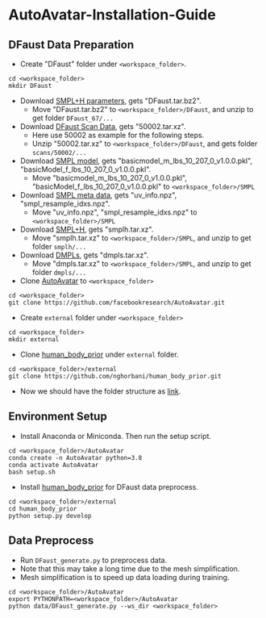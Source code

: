 # AutoAvatar-Installation-Guide
## DFaust Data Preparation
 - Create "DFaust" folder under `<workspace_folder>`.
```
cd <workspace_folder>
mkdir DFaust
```
 - Download [SMPL+H parameters](https://amass.is.tue.mpg.de/index.html), gets "DFaust.tar.bz2".
   - Move "DFaust.tar.bz2" to `<workspace_folder>/DFaust`, and unzip to get folder `DFaust_67/...`
 - Download [DFaust Scan Data](https://dfaust.is.tue.mpg.de/index.html), gets "50002.tar.xz".
    - Here use 50002 as example for the following steps.
    - Unzip "50002.tar.xz" to `<workspace_folder>/DFaust`, and gets folder `scans/50002/...`
 - Download [SMPL model](https://smpl.is.tue.mpg.de/index.html), gets "basicmodel_m_lbs_10_207_0_v1.0.0.pkl", "basicModel_f_lbs_10_207_0_v1.0.0.pkl".
    - Move "basicmodel_m_lbs_10_207_0_v1.0.0.pkl", "basicModel_f_lbs_10_207_0_v1.0.0.pkl" to `<workspace_folder>/SMPL`
 - Download [SMPL meta data](https://drive.google.com/drive/folders/1ZhS_0FFJ38Mj9pZrkr5HUTurCaofjLSk?usp=sharing), gets "uv_info.npz", "smpl_resample_idxs.npz".
    - Move "uv_info.npz", "smpl_resample_idxs.npz" to `<workspace_folder>/SMPL`
 - Download [SMPL+H](https://mano.is.tue.mpg.de/index.html), gets "smplh.tar.xz".
    - Move "smplh.tar.xz" to `<workspace_folder>/SMPL`, and unzip to get folder `smplh/...`
 - Download [DMPLs](https://smpl.is.tue.mpg.de/), gets "dmpls.tar.xz".
    - Move "dmpls.tar.xz" to `<workspace_folder>/SMPL`, and unzip to get folder `dmpls/...`
 - Clone [AutoAvatar](https://github.com/facebookresearch/AutoAvatar.git) to `<workspace_folder>`
```
cd <workspace_folder>
git clone https://github.com/facebookresearch/AutoAvatar.git
```
 - Create `external` folder under `<workspace_folder>` 
```
cd <workspace_folder>
mkdir external
```
 - Clone [human_body_prior](https://github.com/nghorbani/human_body_prior.git) under `external` folder.
```
cd <workspace_folder>/external
git clone https://github.com/nghorbani/human_body_prior.git
```
 - Now we should have the folder structure as [link](https://github.com/nick8592/AutoAvatar-Installation-Guide/blob/main/folder_structure.md).

## Environment Setup
 - Install Anaconda or Miniconda. Then run the setup script.
```
cd <workspace_folder>/AutoAvatar
conda create -n AutoAvatar python=3.8
conda activate AutoAvatar
bash setup.sh
```
 - Install [human_body_prior](https://github.com/nghorbani/human_body_prior.git) for DFaust data preprocess.
```
cd <workspace_folder>/external
cd human_body_prior
python setup.py develop
```

## Data Preprocess
 - Run `DFaust_generate.py` to preprocess data.
 - Note that this may take a long time due to the mesh simplification.
 - Mesh simplification is to speed up data loading during training.
 ```
cd <workspace_folder>/AutoAvatar
export PYTHONPATH=<workspace_folder>/AutoAvatar
python data/DFaust_generate.py --ws_dir <workspace_folder>
 ```
 

